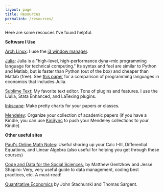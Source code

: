 ```yaml
---
layout: page
title: Resources
permalink: /resources/
---
```


<div class = "hanging" markdown = "1">

Here are some resouces I've found helpful.

**Software I Use**

[Arch Linux][archlinux]: I use the [i3 window manager][i3wm].

[Julia][julialang]: Julia is a "high-level, high-performance dyna=mic programming language for technical computing."
Its syntax and feel are similar to Python and Matlab, but is faster than Python (out of the box) and cheaper than Matlab (free).
See [this paper](http://economics.sas.upenn.edu/~jesusfv/comparison_languages.pdf) for a comparison of programming languages in economics that includes Julia.

[Sublime Text][sublime]: My favorite text editor. Tons of plugins and features. I use the IJulia, Stata Enhanced, and LaTexing plugins.

[Inkscape][inkscape]: Make pretty charts for your papers or classes.

[Mendeley][mendeley]: Organize your collection of academic papers (if you have a Kindle, you can use [KinSync][kinsync] to push your Mendeley collections to your Kindle).

**Other useful sites**

[Paul's Online Math Notes][paul]: Useful shoring up your Calc I-III, Differential Equations, and Linear Algebra (also useful for helping you get through these courses)

[Code and Data for the Social Sciences][code], by Matthew Gentzkow and Jesse Shapiro: Very, very useful guide to data management, coding best practices, etc. A must-read!

[Quantitative Economics][quantecon] by John Stachurski and Thomas Sargent.

[linuxmint]: http://www.linuxmint.com/
[archlinux]: http://www.archlinux.org/
[i3wm]: http://i3wm.org
[julialang]: http://julialang.org
[sublime]: http://www.sublimetext.com/3
[inkscape]: http://inkscape.org/
[mendeley]: http://www.mendeley.com/
[kinsync]: http://www.kinsync.com/
[paul]: http://tutorial.math.lamar.edu/
[code]: http://faculty.chicagobooth.edu/jesse.shapiro/research/CodeAndData.pdf
[quantecon]: http://quant-econ.net/index.html

</div>
